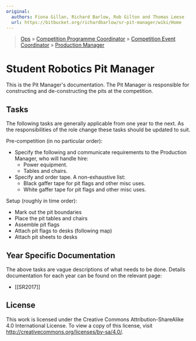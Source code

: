 ```yaml
---
original:
  authors: Fiona Gillan, Richard Barlow, Rob Gilton and Thomas Leese
  url: https://bitbucket.org/richardbarlow/sr-pit-manager/wiki/Home
---
```

> [Ops](https://bitbucket.org/srobo/ops-manual/wiki/Home) » [Competition Programme Coordinator](https://bitbucket.org/rspanton/sr-comp-programme/wiki/Home) » [Competition Event Coordinator](https://bitbucket.org/rspanton/sr-event-coord/wiki/Home) » [Production Manager](https://bitbucket.org/rspanton/sr-production/wiki/Home)

# Student Robotics Pit Manager

This is the Pit Manager's documentation. The Pit Manager is responsible for constructing and de-constructing the pits at the competition.

## Tasks

The following tasks are generally applicable from one year to the next. As the responsibilities of the role change these tasks should be updated to suit.

Pre-competition (in no particular order):

 * Specify the following and communicate requirements to the Production Manager, who will handle hire:
    * Power equipment.
    * Tables and chairs.
 * Specify and order tape. A non-exhaustive list:
    * Black gaffer tape for pit flags and other misc uses.
    * White gaffer tape for pit flags and other misc uses.

Setup (roughly in time order):

 * Mark out the pit boundaries
 * Place the pit tables and chairs
 * Assemble pit flags
 * Attach pit flags to desks (following map)
 * Attach pit sheets to desks

## Year Specific Documentation

The above tasks are vague descriptions of what needs to be done. Details documentation for each year can be found on the relevant page:

 * [[SR2017]]

## License
This work is licensed under the Creative Commons Attribution-ShareAlike 4.0 International License. To view a copy of this license, visit http://creativecommons.org/licenses/by-sa/4.0/.
